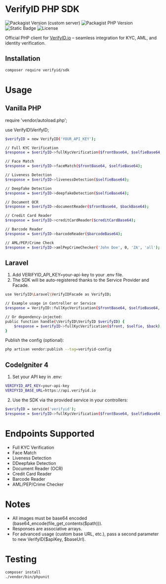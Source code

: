 # VerifyID PHP SDK

![Packagist Version (custom server)](https://img.shields.io/packagist/v/verifyid/sdk)
![Packagist PHP Version](https://img.shields.io/packagist/dependency-v/verifyid/sdk/php)
![Static Badge](https://img.shields.io/badge/php-Laravel-purple)
![License](https://img.shields.io/github/license/omnisolinfotech/verifyid-sdk-php)

Official PHP client for [VerifyID.io](https://api.verifyid.io) – seamless integration for KYC, AML, and identity verification.

## Installation

```bash
composer require verifyid/sdk
```
# Usage
## Vanilla PHP

require 'vendor/autoload.php';

use VerifyID\VerifyID;
```bash
$verifyID = new VerifyID('YOUR_API_KEY');

// Full KYC Verification
$response = $verifyID->fullKycVerification($frontBase64, $selfieBase64, $backBase64);

// Face Match
$response = $verifyID->faceMatch($frontBase64, $selfieBase64);

// Liveness Detection
$response = $verifyID->livenessDetection($selfieBase64);

// Deepfake Detection
$response = $verifyID->deepfakeDetection($selfieBase64);

// Document OCR
$response = $verifyID->documentReader($frontBase64, $backBase64);

// Credit Card Reader
$response = $verifyID->creditCardReader($creditCardBase64);

// Barcode Reader
$response = $verifyID->barcodeReader($barcodeBase64);

// AML/PEP/Crime Check
$response = $verifyID->amlPepCrimeChecker('John Doe', 0, 'ZA', 'all');
```

## Laravel
1. Add VERIFYID_API_KEY=your-api-key to your .env file.
2. The SDK will be auto-registered thanks to the Service Provider and Facade.
```bash
use VerifyID\Laravel\VerifyIDFacade as VerifyID;

// Example usage in Controller or Service
$response = VerifyID::fullKycVerification($frontBase64, $selfieBase64, $backBase64);

// Or dependency-injected:
public function handle(\VerifyID\VerifyID $verifyID) {
    $response = $verifyID->fullKycVerification($front, $selfie, $back);
}
```

Publish the config (optional):
```bash
php artisan vendor:publish --tag=verifyid-config
```
## CodeIgniter 4
1. Set your API key in .env:
```bash
VERIFYID_API_KEY=your-api-key
VERIFYID_BASE_URL=https://api.verifyid.io
```
2. Use the SDK via the provided service in your controllers:
```bash
$verifyID = service('verifyid');
$response = $verifyID->fullKycVerification($frontBase64, $selfieBase64, $backBase64);
```

# Endpoints Supported
* Full KYC Verification
* Face Match
* Liveness Detection
* DDeepfake Detection
* Document Reader (OCR)
* Credit Card Reader
* Barcode Reader
* AML/PEP/Crime Checker

# Notes
* All images must be base64 encoded (base64_encode(file_get_contents($path))).
* Responses are associative arrays.
* For advanced usage (custom base URL, etc.), pass a second parameter to new VerifyID($apiKey, $baseUrl).

# Testing
```bash
composer install
./vendor/bin/phpunit
```